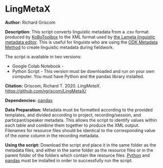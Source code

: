 # LingMetaX
**Author:** Richard Griscom

**Description**: This script converts linguistic metadata from a .csv format produced by [KoBoToolbox](https://www.kobotoolbox.org/) to the XML format used by [the Lameta linguistic metadata editor](https://sites.google.com/site/metadatatooldiscussion/). This is useful for linguists who are using the [ODK Metadata Method](https://zenodo.org/record/3871516) to create linguistic metadata during fieldwork. 

The script is available in two versions: 
* Google Colab Notebook - 
* Python Script - This version must be downloaded and run on your own computer. You must have Python and the pandas library installed. 

**Citation:**
Griscom, Richard T. 2020. *LingMetaX*. https://github.com/rgriscom/LingMetaX/

**Dependencies:** 
[pandas](https://pandas.pydata.org/)

**Data Preparation:** 
Metadata must be formatted according to the provided templates, and divided according to project, recording/session, and particpant/speaker metadata. This allows the script to identify values within each table and combine them together to produce the XML output. Filenames for resource files should be identical to the corresponding value of the *name* column in the recording metadata.

**Using the script:**
Download the script and place it in the same folder as the metadata files, and either in the same folder as the resource files or in the parent folder of the folders which contain the resource files. [Python](https://www.python.org/) and [pandas](https://pandas.pydata.org/) must be installed in order to successfully run the script. 





